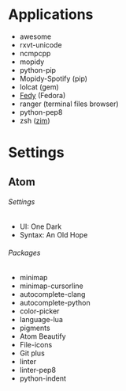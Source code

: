 # Applications
*  awesome
*  rxvt-unicode
*  ncmpcpp
*  mopidy
*  python-pip
*  Mopidy-Spotify (pip)
*  lolcat (gem)
*  [Fedy](https://github.com/folkswithhats/fedy) (Fedora)
* ranger (terminal files browser)
* python-pep8
* zsh ([zim](https://github.com/Eriner/zim))

# Settings

Atom
------
###### Settings
*    UI:     One Dark
*    Syntax: An Old Hope

###### Packages
*    minimap
*    minimap-cursorline
*    autocomplete-clang
*    autocomplete-python
*    color-picker
*    language-lua
*    pigments
*    Atom Beautify
*    File-icons
*    Git plus
*    linter
*    linter-pep8
*    python-indent
